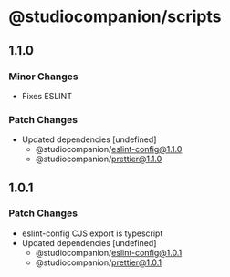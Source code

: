 # @studiocompanion/scripts

## 1.1.0

### Minor Changes

- Fixes ESLINT

### Patch Changes

- Updated dependencies [undefined]
  - @studiocompanion/eslint-config@1.1.0
  - @studiocompanion/prettier@1.1.0

## 1.0.1

### Patch Changes

- eslint-config CJS export is typescript
- Updated dependencies [undefined]
  - @studiocompanion/eslint-config@1.0.1
  - @studiocompanion/prettier@1.0.1
